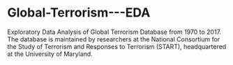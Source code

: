 # Global-Terrorism---EDA
Exploratory Data Analysis of Global Terrorism Database from 1970 to 2017. The database is maintained by researchers at the National Consortium for the Study of Terrorism and Responses to Terrorism (START), headquartered at the University of Maryland.
